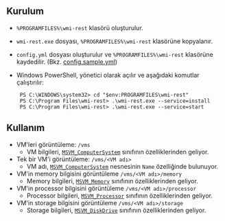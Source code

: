 ## Kurulum

* `%PROGRAMFILES%\wmi-rest` klasörü oluşturulur.
* `wmi-rest.exe` dosyası, `%PROGRAMFILES%\wmi-rest` klasörüne kopyalanır.
* `config.yml` dosyası oluşturulur ve `%PROGRAMFILES%\wmi-rest` klasörüne kaydedilir. (Bkz. [config.sample.yml](conf/config.sample.yml))
* Windows PowerShell, yönetici olarak açılır ve aşağıdaki komutlar çalıştırılır:

       PS C:\WINDOWS\system32> cd "$env:PROGRAMFILES\wmi-rest"
       PS C:\Program Files\wmi-rest> .\wmi-rest.exe --service=install
       PS C:\Program Files\wmi-rest> .\wmi-rest.exe --service=start

## Kullanım

* VM'leri görüntüleme: `/vms`
  * VM bilgileri, [`MSVM_ComputerSystem`](https://learn.microsoft.com/en-us/windows/win32/hyperv_v2/msvm-computersystem) sınıfının özelliklerinden geliyor.
* Tek bir VM'i görüntüleme: `/vms/<VM adı>`
  * VM adı, [`MSVM_ComputerSystem`](https://learn.microsoft.com/en-us/windows/win32/hyperv_v2/msvm-computersystem) nesnesinin `Name` özelliğinde bulunuyor.
* VM'in memory bilgisini görüntüleme `/vms/<VM adı>/memory`
  * Memory bilgileri, [`MSVM_Memory`](https://learn.microsoft.com/en-us/previous-versions/windows/desktop/virtual/msvm-memory) sınıfının özelliklerinden geliyor.
* VM'in processor bilgisini görüntüleme `/vms/<VM adı>/processor`
  * Processor bilgileri, [`MSVM_Processor`](https://learn.microsoft.com/en-us/windows/win32/hyperv_v2/msvm-processor) sınıfının özelliklerinden geliyor.
* VM'in storage bilgisini görüntüleme `/vms/<VM adı>/storage`
  * Storage bilgileri, [`MSVM_DiskDrive`](https://learn.microsoft.com/en-us/windows/win32/hyperv_v2/msvm-diskdrive) sınıfının özelliklerinden geliyor.
